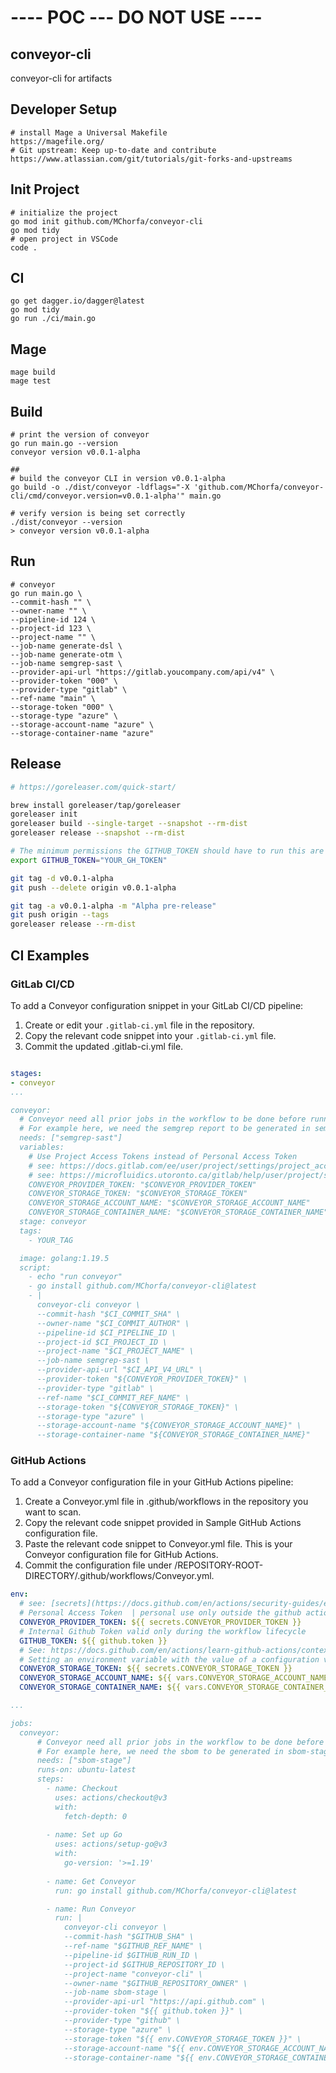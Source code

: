 # ---- POC --- DO NOT USE ----

## conveyor-cli

conveyor-cli for artifacts

## Developer Setup

```shell
# install Mage a Universal Makefile 
https://magefile.org/
# Git upstream: Keep up-to-date and contribute
https://www.atlassian.com/git/tutorials/git-forks-and-upstreams
```

## Init Project

```shell
# initialize the project
go mod init github.com/MChorfa/conveyor-cli
go mod tidy
# open project in VSCode
code .
```

## CI

```shell
go get dagger.io/dagger@latest
go mod tidy
go run ./ci/main.go
```

## Mage

```shell
mage build
mage test
```

## Build

```shell
# print the version of conveyor
go run main.go --version
conveyor version v0.0.1-alpha

## 
# build the conveyor CLI in version v0.0.1-alpha
go build -o ./dist/conveyor -ldflags="-X 'github.com/MChorfa/conveyor-cli/cmd/conveyor.version=v0.0.1-alpha'" main.go

# verify version is being set correctly
./dist/conveyor --version
> conveyor version v0.0.1-alpha
```

## Run

```shell
# conveyor
go run main.go \
--commit-hash "" \
--owner-name "" \
--pipeline-id 124 \
--project-id 123 \
--project-name "" \
--job-name generate-dsl \
--job-name generate-otm \
--job-name semgrep-sast \
--provider-api-url "https://gitlab.youcompany.com/api/v4" \
--provider-token "000" \
--provider-type "gitlab" \
--ref-name "main" \
--storage-token "000" \
--storage-type "azure" \
--storage-account-name "azure" \
--storage-container-name "azure"  
```

## Release

```sh
# https://goreleaser.com/quick-start/

brew install goreleaser/tap/goreleaser
goreleaser init
goreleaser build --single-target --snapshot --rm-dist
goreleaser release --snapshot --rm-dist

# The minimum permissions the GITHUB_TOKEN should have to run this are write:packages
export GITHUB_TOKEN="YOUR_GH_TOKEN"

git tag -d v0.0.1-alpha
git push --delete origin v0.0.1-alpha

git tag -a v0.0.1-alpha -m "Alpha pre-release"
git push origin --tags
goreleaser release --rm-dist
```

## CI Examples

### GitLab CI/CD

To add a Conveyor configuration snippet in your GitLab CI/CD pipeline:

1. Create or edit your `.gitlab-ci.yml` file in the repository.
2. Copy the relevant code snippet into your `.gitlab-ci.yml` file.
3. Commit the updated .gitlab-ci.yml file.

```yaml

stages:
- conveyor
...

conveyor:
  # Conveyor need all prior jobs in the workflow to be done before running.
  # For example here, we need the semgrep report to be generated in semgrep-sast
  needs: ["semgrep-sast"]
  variables:
    # Use Project Access Tokens instead of Personal Access Token
    # see: https://docs.gitlab.com/ee/user/project/settings/project_access_tokens.html#project-access-tokens
    # see: https://microfluidics.utoronto.ca/gitlab/help/user/project/settings/project_access_tokens.md
    CONVEYOR_PROVIDER_TOKEN: "$CONVEYOR_PROVIDER_TOKEN"
    CONVEYOR_STORAGE_TOKEN: "$CONVEYOR_STORAGE_TOKEN"
    CONVEYOR_STORAGE_ACCOUNT_NAME: "$CONVEYOR_STORAGE_ACCOUNT_NAME"
    CONVEYOR_STORAGE_CONTAINER_NAME: "$CONVEYOR_STORAGE_CONTAINER_NAME"    
  stage: conveyor
  tags:
    - YOUR_TAG

  image: golang:1.19.5
  script:
    - echo "run conveyor"
    - go install github.com/MChorfa/conveyor-cli@latest
    - | 
      conveyor-cli conveyor \
      --commit-hash "$CI_COMMIT_SHA" \
      --owner-name "$CI_COMMIT_AUTHOR" \
      --pipeline-id $CI_PIPELINE_ID \
      --project-id $CI_PROJECT_ID \
      --project-name "$CI_PROJECT_NAME" \
      --job-name semgrep-sast \
      --provider-api-url "$CI_API_V4_URL" \
      --provider-token "${CONVEYOR_PROVIDER_TOKEN}" \
      --provider-type "gitlab" \
      --ref-name "$CI_COMMIT_REF_NAME" \
      --storage-token "${CONVEYOR_STORAGE_TOKEN}" \
      --storage-type "azure" \
      --storage-account-name "${CONVEYOR_STORAGE_ACCOUNT_NAME}" \
      --storage-container-name "${CONVEYOR_STORAGE_CONTAINER_NAME}"

```

### GitHub Actions

To add a Conveyor configuration file in your GitHub Actions pipeline:

1. Create a Conveyor.yml file in .github/workflows in the repository you want to scan.
1. Copy the relevant code snippet provided in Sample GitHub Actions configuration file.
1. Paste the relevant code snippet to Conveyor.yml file. This is your Conveyor configuration file for GitHub Actions.
1. Commit the configuration file under /REPOSITORY-ROOT-DIRECTORY/.github/workflows/Conveyor.yml.

```yaml
env:
  # see: [secrets](https://docs.github.com/en/actions/security-guides/encrypted-secrets)
  # Personal Access Token  | personal use only outside the github actions, recommended to use GITHUB_TOKEN
  CONVEYOR_PROVIDER_TOKEN: ${{ secrets.CONVEYOR_PROVIDER_TOKEN }}
  # Internal Github Token valid only during the workflow lifecycle
  GITHUB_TOKEN: ${{ github.token }}
  # See: https://docs.github.com/en/actions/learn-github-actions/contexts#vars-context
  # Setting an environment variable with the value of a configuration variable
  CONVEYOR_STORAGE_TOKEN: ${{ secrets.CONVEYOR_STORAGE_TOKEN }}
  CONVEYOR_STORAGE_ACCOUNT_NAME: ${{ vars.CONVEYOR_STORAGE_ACCOUNT_NAME }}
  CONVEYOR_STORAGE_CONTAINER_NAME: ${{ vars.CONVEYOR_STORAGE_CONTAINER_NAME }}

...

jobs:
  conveyor:
      # Conveyor need all prior jobs in the workflow to be done before running.
      # For example here, we need the sbom to be generated in sbom-stage
      needs: ["sbom-stage"]
      runs-on: ubuntu-latest
      steps:
        - name: Checkout
          uses: actions/checkout@v3
          with:
            fetch-depth: 0
        
        - name: Set up Go
          uses: actions/setup-go@v3
          with:
            go-version: '>=1.19'
        
        - name: Get Conveyor
          run: go install github.com/MChorfa/conveyor-cli@latest

        - name: Run Conveyor
          run: |
            conveyor-cli conveyor \
            --commit-hash "$GITHUB_SHA" \
            --ref-name "$GITHUB_REF_NAME" \
            --pipeline-id $GITHUB_RUN_ID \
            --project-id $GITHUB_REPOSITORY_ID \
            --project-name "conveyor-cli" \
            --owner-name "$GITHUB_REPOSITORY_OWNER" \
            --job-name sbom-stage \ 
            --provider-api-url "https://api.github.com" \
            --provider-token "${{ github.token }}" \
            --provider-type "github" \
            --storage-type "azure" \
            --storage-token "${{ env.CONVEYOR_STORAGE_TOKEN }}" \
            --storage-account-name "${{ env.CONVEYOR_STORAGE_ACCOUNT_NAME }}" \
            --storage-container-name "${{ env.CONVEYOR_STORAGE_CONTAINER_NAME }}"
```
